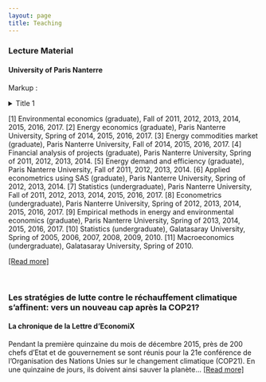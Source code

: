 ```yaml
---
layout: page
title: Teaching
---
```


### Lecture Material

#### University of Paris Nanterre

Markup : <details>
           <summary>Title 1</summary>
           <p>Content 1 Content 1 Content 1 Content 1 Content 1</p>
         </details>
         
[1]	Environmental economics (graduate), Fall of 2011, 2012, 2013, 2014, 2015, 2016, 2017.
[2]	Energy economics (graduate), Paris Nanterre University, Spring of 2014, 2015, 2016, 2017.
[3]	Energy commodities market (graduate), Paris Nanterre University, Fall of 2014, 2015, 2016, 2017.
[4]	Financial analysis of projects (graduate), Paris Nanterre University, Spring of 2011, 2012, 2013, 2014.
[5]	Energy demand and efficiency (graduate), Paris Nanterre University, Fall of 2011, 2012, 2013, 2014. 
[6]	Applied econometrics using SAS (graduate), Paris Nanterre University, Spring of 2012, 2013, 2014.
[7]	Statistics (undergraduate), Paris Nanterre University, Fall of 2011, 2012, 2013, 2014, 2015, 2016, 2017.
[8]	Econometrics (undergraduate), Paris Nanterre University, Spring of 2012, 2013, 2014, 2015, 2016, 2017.
[9]	Empirical methods in energy and environmental economics (graduate), Paris Nanterre University, Spring of 2013, 2014, 2015, 2016, 2017.
[10]	Statistics (undergraduate), Galatasaray University, Spring of 2005, 2006, 2007, 2008, 2009, 2010.
[11]	Macroeconomics (undergraduate), Galatasaray University, Spring of 2010.


[[Read more]](https://t20saudiarabia.org.sa/en/briefs/Pages/Policy-Brief.aspx?pb=TF11_PB11)

<br/>

### Les stratégies de lutte contre le réchauffement climatique s’affinent: vers un nouveau cap après la COP21?

#### La chronique de la Lettre d’EconomiX

Pendant la première quinzaine du mois de décembre 2015, près de 200 chefs d’Etat et de gouvernement se sont réunis pour la 21e conférence de l’Organisation des Nations Unies sur le changement climatique (COP21). En une quinzaine de jours, ils doivent ainsi sauver la planète... [[Read more]](https://economix.fr/uploads/source/lettres_economix/septembre_decembre_2015.pdf)

